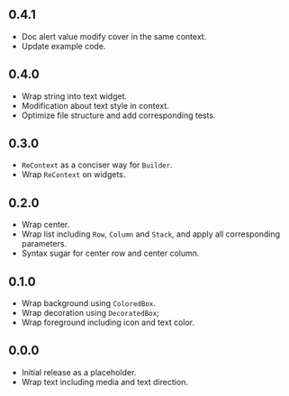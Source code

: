 ## 0.4.1

- Doc alert value modify cover in the same context.
- Update example code.

## 0.4.0

- Wrap string into text widget.
- Modification about text style in context.
- Optimize file structure and add corresponding tests.

## 0.3.0

- `ReContext` as a conciser way for `Builder`.
- Wrap `ReContext` on widgets.

## 0.2.0

- Wrap center.
- Wrap list including `Row`, `Column` and `Stack`,
  and apply all corresponding parameters.
- Syntax sugar for center row and center column.

## 0.1.0

- Wrap background using `ColoredBox`.
- Wrap decoration using `DecoratedBox`;
- Wrap foreground including icon and text color.

## 0.0.0

- Initial release as a placeholder.
- Wrap text including media and text direction.
